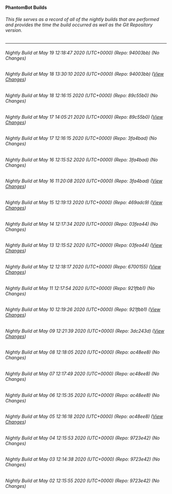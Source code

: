 **PhantomBot Builds**

###### This file serves as a record of all of the nightly builds that are performed and provides the time the build occurred as well as the Git Repository version.
-------------------------------------------------------------------------------------------------------------
###### Nightly Build at May 19 12:18:47 2020 (UTC+0000) (Repo: 94003bb) (No Changes)
###### Nightly Build at May 18 13:30:10 2020 (UTC+0000) (Repo: 94003bb) ([View Changes](https://github.com/PhantomBot/PhantomBot/compare/89c55b0...94003bb))
###### Nightly Build at May 18 12:16:15 2020 (UTC+0000) (Repo: 89c55b0) (No Changes)
###### Nightly Build at May 17 14:05:21 2020 (UTC+0000) (Repo: 89c55b0) ([View Changes](https://github.com/PhantomBot/PhantomBot/compare/3fa4bad...89c55b0))
###### Nightly Build at May 17 12:16:15 2020 (UTC+0000) (Repo: 3fa4bad) (No Changes)
###### Nightly Build at May 16 12:15:52 2020 (UTC+0000) (Repo: 3fa4bad) (No Changes)
###### Nightly Build at May 16 11:20:08 2020 (UTC+0000) (Repo: 3fa4bad) ([View Changes](https://github.com/PhantomBot/PhantomBot/compare/469adc9...3fa4bad))
###### Nightly Build at May 15 12:19:13 2020 (UTC+0000) (Repo: 469adc9) ([View Changes](https://github.com/PhantomBot/PhantomBot/compare/03fea44...469adc9))
###### Nightly Build at May 14 12:17:34 2020 (UTC+0000) (Repo: 03fea44) (No Changes)
###### Nightly Build at May 13 12:15:52 2020 (UTC+0000) (Repo: 03fea44) ([View Changes](https://github.com/PhantomBot/PhantomBot/compare/6700155...03fea44))
###### Nightly Build at May 12 12:18:17 2020 (UTC+0000) (Repo: 6700155) ([View Changes](https://github.com/PhantomBot/PhantomBot/compare/921fbb1...6700155))
###### Nightly Build at May 11 12:17:54 2020 (UTC+0000) (Repo: 921fbb1) (No Changes)
###### Nightly Build at May 10 12:19:26 2020 (UTC+0000) (Repo: 921fbb1) ([View Changes](https://github.com/PhantomBot/PhantomBot/compare/3dc243d...921fbb1))
###### Nightly Build at May 09 12:21:39 2020 (UTC+0000) (Repo: 3dc243d) ([View Changes](https://github.com/PhantomBot/PhantomBot/compare/ac48ee8...3dc243d))
###### Nightly Build at May 08 12:18:05 2020 (UTC+0000) (Repo: ac48ee8) (No Changes)
###### Nightly Build at May 07 12:17:49 2020 (UTC+0000) (Repo: ac48ee8) (No Changes)
###### Nightly Build at May 06 12:15:35 2020 (UTC+0000) (Repo: ac48ee8) (No Changes)
###### Nightly Build at May 05 12:16:18 2020 (UTC+0000) (Repo: ac48ee8) ([View Changes](https://github.com/PhantomBot/PhantomBot/compare/9723e42...ac48ee8))
###### Nightly Build at May 04 12:15:53 2020 (UTC+0000) (Repo: 9723e42) (No Changes)
###### Nightly Build at May 03 12:14:38 2020 (UTC+0000) (Repo: 9723e42) (No Changes)
###### Nightly Build at May 02 12:15:55 2020 (UTC+0000) (Repo: 9723e42) (No Changes)
